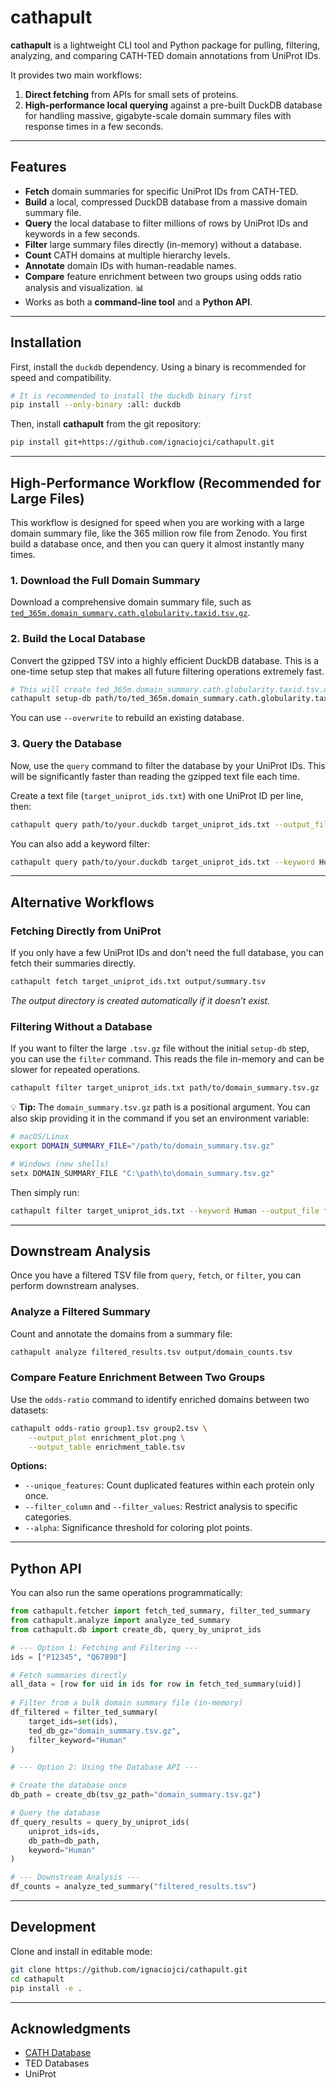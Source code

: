 # cathapult

**cathapult** is a lightweight CLI tool and Python package for pulling, filtering, analyzing, and comparing CATH-TED domain annotations from UniProt IDs.

It provides two main workflows:

1.  **Direct fetching** from APIs for small sets of proteins.
2.  **High-performance local querying** against a pre-built DuckDB database for handling massive, gigabyte-scale domain summary files with response times in a few seconds.

-----

## Features

  * **Fetch** domain summaries for specific UniProt IDs from CATH-TED.
  * **Build** a local, compressed DuckDB database from a massive domain summary file.
  * **Query** the local database to filter millions of rows by UniProt IDs and keywords in a few seconds.
  * **Filter** large summary files directly (in-memory) without a database.
  * **Count** CATH domains at multiple hierarchy levels.
  * **Annotate** domain IDs with human-readable names.
  * **Compare** feature enrichment between two groups using odds ratio analysis and visualization. 📊
  * Works as both a **command-line tool** and a **Python API**.

-----

## Installation

First, install the `duckdb` dependency. Using a binary is recommended for speed and compatibility.

```bash
# It is recommended to install the duckdb binary first
pip install --only-binary :all: duckdb
```

Then, install **cathapult** from the git repository:

```bash
pip install git+https://github.com/ignaciojci/cathapult.git
```

-----

## High-Performance Workflow (Recommended for Large Files)

This workflow is designed for speed when you are working with a large domain summary file, like the 365 million row file from Zenodo. You first build a database once, and then you can query it almost instantly many times.

### 1\. Download the Full Domain Summary

Download a comprehensive domain summary file, such as [`ted_365m.domain_summary.cath.globularity.taxid.tsv.gz`](https://www.google.com/search?q=%5Bhttps://zenodo.org/records/13908086%5D\(https://zenodo.org/records/13908086\)).

### 2\. Build the Local Database

Convert the gzipped TSV into a highly efficient DuckDB database. This is a one-time setup step that makes all future filtering operations extremely fast.

```bash
# This will create ted_365m.domain_summary.cath.globularity.taxid.tsv.duckdb
cathapult setup-db path/to/ted_365m.domain_summary.cath.globularity.taxid.tsv.gz
```

You can use `--overwrite` to rebuild an existing database.

### 3\. Query the Database

Now, use the `query` command to filter the database by your UniProt IDs. This will be significantly faster than reading the gzipped text file each time.

Create a text file (`target_uniprot_ids.txt`) with one UniProt ID per line, then:

```bash
cathapult query path/to/your.duckdb target_uniprot_ids.txt --output_file filtered_results.tsv
```

You can also add a keyword filter:

```bash
cathapult query path/to/your.duckdb target_uniprot_ids.txt --keyword Human --output_file human_filtered.tsv
```

-----

## Alternative Workflows

### Fetching Directly from UniProt

If you only have a few UniProt IDs and don't need the full database, you can fetch their summaries directly.

```bash
cathapult fetch target_uniprot_ids.txt output/summary.tsv
```

*The output directory is created automatically if it doesn’t exist.*

### Filtering Without a Database

If you want to filter the large `.tsv.gz` file without the initial `setup-db` step, you can use the `filter` command. This reads the file in-memory and can be slower for repeated operations.

```bash
cathapult filter target_uniprot_ids.txt path/to/domain_summary.tsv.gz --keyword Human --output_file filtered.tsv
```

💡 **Tip:** The `domain_summary.tsv.gz` path is a positional argument. You can also skip providing it in the command if you set an environment variable:

```bash
# macOS/Linux
export DOMAIN_SUMMARY_FILE="/path/to/domain_summary.tsv.gz"

# Windows (new shells)
setx DOMAIN_SUMMARY_FILE "C:\path\to\domain_summary.tsv.gz" 
```

Then simply run:

```bash
cathapult filter target_uniprot_ids.txt --keyword Human --output_file filtered.tsv
```

-----

## Downstream Analysis

Once you have a filtered TSV file from `query`, `fetch`, or `filter`, you can perform downstream analyses.

### Analyze a Filtered Summary

Count and annotate the domains from a summary file:

```bash
cathapult analyze filtered_results.tsv output/domain_counts.tsv
```

### Compare Feature Enrichment Between Two Groups

Use the `odds-ratio` command to identify enriched domains between two datasets:

```bash
cathapult odds-ratio group1.tsv group2.tsv \
    --output_plot enrichment_plot.png \
    --output_table enrichment_table.tsv
```

**Options:**

  * `--unique_features`: Count duplicated features within each protein only once.
  * `--filter_column` and `--filter_values`: Restrict analysis to specific categories.
  * `--alpha`: Significance threshold for coloring plot points.

-----

## Python API

You can also run the same operations programmatically:

```python
from cathapult.fetcher import fetch_ted_summary, filter_ted_summary
from cathapult.analyze import analyze_ted_summary
from cathapult.db import create_db, query_by_uniprot_ids

# --- Option 1: Fetching and Filtering ---
ids = ["P12345", "Q67890"]

# Fetch summaries directly
all_data = [row for uid in ids for row in fetch_ted_summary(uid)]
  
# Filter from a bulk domain summary file (in-memory)
df_filtered = filter_ted_summary(
    target_ids=set(ids),
    ted_db_gz="domain_summary.tsv.gz",
    filter_keyword="Human"
)

# --- Option 2: Using the Database API ---

# Create the database once
db_path = create_db(tsv_gz_path="domain_summary.tsv.gz")

# Query the database
df_query_results = query_by_uniprot_ids(
    uniprot_ids=ids,
    db_path=db_path,
    keyword="Human"
)

# --- Downstream Analysis ---
df_counts = analyze_ted_summary("filtered_results.tsv")
```

-----

## Development

Clone and install in editable mode:

```bash
git clone https://github.com/ignaciojci/cathapult.git
cd cathapult
pip install -e .
```

-----

## Acknowledgments

  * [CATH Database](https://www.cathdb.info/)
  * TED Databases
  * UniProt